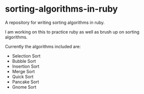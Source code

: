 # sorting-algorithms-in-ruby
A repository for writing sorting algorithms in ruby.

I am working on this to practice ruby as well as brush up on sorting algorithms.

Currently the algorithms included are:
- Selection Sort
- Bubble Sort
- Insertion Sort
- Merge Sort
- Quick Sort
- Pancake Sort
- Gnome Sort